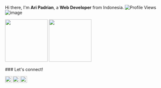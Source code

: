     
Hi there, I'm **Ari Padrian**, a **Web Developer** from Indonesia.
![Profile Views](https://gpvc.arturio.dev/aripadrian)
![image](https://img.shields.io/github/followers/aripadrian?label=follow&style=social)

<p>
    <img src="https://github-readme-stats.vercel.app/api?username=aripadrian&show_icons=true" height=140  />
    <img src="https://github-readme-stats.vercel.app/api/top-langs/?username=aripadrian&layout=compact" height=140  />
</p>
### Let's connect!
<p>
    <a href="https://web.facebook.com/aripadrian0/" target="blank"><img align="left" alt="Syauqi's Facebook" width="22px" src="https://cdn.jsdelivr.net/npm/simple-icons@v3/icons/facebook.svg" /></a>
    <a href="https://twitter.com/aripadrian" target="blank"><img align="left" alt="Syauqi's Twitter" width="22px" src="https://cdn.jsdelivr.net/npm/simple-icons@v3/icons/twitter.svg" /></a>
  <a href="https://instagram.com/aripadrian" target="blank"><img align="left" alt="Syauqi's Twitter" width="22px" src="https://cdn.jsdelivr.net/npm/simple-icons@v3/icons/instagram.svg" /></a>
</p>
